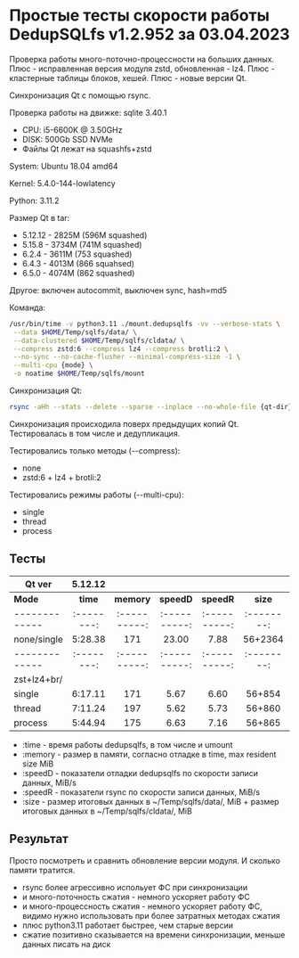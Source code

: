 # Простые тесты скорости работы DedupSQLfs v1.2.952 за 03.04.2023

Проверка работы много-поточно-процессности на больших данных.
Плюс - исправленная версия модуля zstd, обновленная - lz4.
Плюс - кластерные таблицы блоков, хешей.
Плюс - новые версии Qt.

Cинхронизация Qt с помощью rsync.

Проверка работы на движке: sqlite 3.40.1

- CPU: i5-6600K @ 3.50GHz
- DISK: 500Gb SSD NVMe
- Файлы Qt лежат на squashfs+zstd

System: Ubuntu 18.04 amd64

Kernel: 5.4.0-144-lowlatency

Python: 3.11.2

Размер Qt в tar:

* 5.12.12 - 2825M (596M squashed)
* 5.15.8 - 3734M (741M squashed)
* 6.2.4 - 3611M (753 squashed)
* 6.4.3 - 4013M (866 squahsed)
* 6.5.0 - 4074M (862 squashed)

Другое: включен autocommit, выключен sync, hash=md5

Команда:
```sh
/usr/bin/time -v python3.11 ./mount.dedupsqlfs -vv --verbose-stats \
 --data $HOME/Temp/sqlfs/data/ \
 --data-clustered $HOME/Temp/sqlfs/cldata/ \
 --compress zstd:6 --compress lz4 --compress brotli:2 \
 --no-sync --no-cache-flusher --minimal-compress-size -1 \
 --multi-cpu {mode} \
 -o noatime $HOME/Temp/sqlfs/mount
```

Синхронизация Qt:
```sh
rsync -aHh --stats --delete --sparse --inplace --no-whole-file {qt-dir}/ $HOME/Temp/sqlfs/mount/Qt/ && sudo umount $HOME/Temp/sqlfs/mount
```

Синхронизация происходила поверх предыдущих копий Qt. Тестировалась в том числе и дедупликация.

Тестировались только методы (--compress):

* none
* zstd:6 + lz4 + brotli:2

Тестировались режимы работы (--multi-cpu):

* single
* thread
* process

## Тесты

| Qt ver      | 5.12.12                                                ||||| 5.15.8                                                 ||||| 6.2.4                                                  ||||| 6.4.3                                                  ||||| 6.5.0                                                  |||||
|-------------|:--------:|:----------:|:----------:|:----------:|:--------:|:--------:|:----------:|:----------:|:----------:|:--------:|:--------:|:----------:|:----------:|:----------:|:--------:|:--------:|:----------:|:----------:|:----------:|:--------:|:--------:|:----------:|:----------:|:----------:|:--------:|
| **Mode**    | **time** | **memory** | **speedD** | **speedR** | **size** | **time** | **memory** | **speedD** | **speedR** | **size** | **time** | **memory** | **speedD** | **speedR** | **size** | **time** | **memory** | **speedD** | **speedR** | **size** | **time** | **memory** | **speedD** | **speedR** | **size** |
|-------------|:--------:|:----------:|:----------:|:----------:|:--------:|:--------:|:----------:|:----------:|:----------:|:--------:|:--------:|:----------:|:----------:|:----------:|:--------:|:--------:|:----------:|:----------:|:----------:|:--------:|:--------:|:----------:|:----------:|:----------:|:--------:|
| none/single | 5:28.38  | 171        | 23.00      | 7.88       | 56+2364  | 5:04.59  | 274        | 30.57      | 7.35       | 75+4525  | 6:49.65  | 306        | 30.52      | 3.94       | 85+6316  | 8:01.29  | 294        | 29.00      | 4.26       | 94+8841  | 8:32.25  | 255        | 29.19      | 3.09       | 100+10998 |
|-------------|:--------:|:----------:|:----------:|:----------:|:--------:|:--------:|:----------:|:----------:|:----------:|:--------:|:--------:|:----------:|:----------:|:----------:|:--------:|:--------:|:----------:|:----------:|:----------:|:--------:|:--------:|:----------:|:----------:|:----------:|:--------:|
| zst+lz4+br/
   single     | 6:17.11  | 171        | 5.67       | 6.60       | 56+854   | 6:15.32  | 265        | 9.22       | 5.82       | 75+1488  | 5:45.41  | 301        | 9.73       | 4.64       | 85+1991  | 6:45.63  | 305        | 7.36       | 5.01       | 94+2700  | 6:01.21  | 301        | 8.11       | 4.37       | 99+3280 |
| thread      | 7:11.24  | 197        | 5.62       | 5.73       | 56+860   | 7:33.98  | 283        | 8.83       | 4.79       | 75+1497  | 5:22.32  | 334        | 11.29      | 4.96       | 85+2004  | 6:43.10  | 367        | 9.48       | 5.05       | 94+2724  | 5:59.21  | 358        | 11.00      | 4.38       | 100+3308 |
| process     | 5:44.94  | 175        | 6.63       | 7.16       | 56+865   | 5:57.01  | 612        | 11.17      | 6.12       | 75+1500  | 6:16.97  | 262        | 11.17      | 4.26       | 85+2003  | 6:52.47  | 300        | 10.13      | 4.93       | 94+2714  | 18:16.80 | 172        | 5.66       | 1.43       | 100+3296 |

* :time   - время работы dedupsqlfs, в том числе и umount
* :memory - размер в памяти, согласно отладке в time, max resident size MiB
* :speedD - показатели отладки dedupsqlfs по скорости записи данных, MiB/s
* :speedR - показатели rsync по скорости записи данных, MiB/s
* :size   - размер итоговых данных в ~/Temp/sqlfs/data/, MiB + размер итоговых данных в ~/Temp/sqlfs/cldata/, MiB

## Результат

Просто посмотреть и сравнить обновление версии модуля. И сколько памяти тратится.

- rsync более агрессивно испольует ФС при синхронизации
- и много-поточность сжатия - немного ускоряет работу ФС
- и много-процессность сжатия - немного ускоряет работу ФС, видимо нужно использовать при более затратных методах сжатия
- плюс python3.11 работает быстрее, чем старые версии
- сжатие позитивно сказывается на времени синхронизации, меньше данных писать на диск
